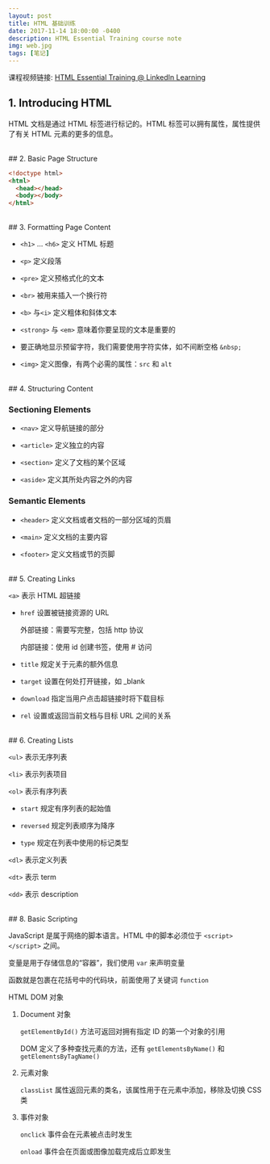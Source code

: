 ```yaml
---
layout: post
title: HTML 基础训练
date: 2017-11-14 18:00:00 -0400
description: HTML Essential Training course note
img: web.jpg
tags: [笔记]
---
```


课程视频链接: <a href="https://www.linkedin.com/learning/html-essential-training" target="_blank">HTML Essential Training @ LinkedIn Learning</a>


## 1. Introducing HTML

HTML 文档是通过 HTML 标签进行标记的。HTML 标签可以拥有属性，属性提供了有关 HTML 元素的更多的信息。


<br>
## 2. Basic Page Structure

```html
<!doctype html>
<html>
  <head></head>
  <body></body>
</html>
```

<br>
## 3. Formatting Page Content

- `<h1>` ... `<h6>` 定义 HTML 标题

- ```<p>``` 定义段落

- `<pre>` 定义预格式化的文本

- ```<br>``` 被用来插入一个换行符

- `<b>` 与`<i>` 定义粗体和斜体文本

- `<strong>` 与 `<em>` 意味着你要呈现的文本是重要的

- 要正确地显示预留字符，我们需要使用字符实体，如不间断空格 `&nbsp;`

- `<img>` 定义图像，有两个必需的属性：`src` 和 `alt`


<br>
## 4. Structuring Content

### Sectioning Elements

- `<nav>` 定义导航链接的部分

- `<article>` 定义独立的内容

- `<section>` 定义了文档的某个区域

- `<aside>` 定义其所处内容之外的内容


### Semantic Elements

- `<header>` 定义文档或者文档的一部分区域的页眉

- `<main>` 定义文档的主要内容

- `<footer>` 定义文档或节的页脚


<br>
## 5. Creating Links

`<a>` 表示 HTML 超链接

- `href` 设置被链接资源的 URL

  外部链接：需要写完整，包括 http 协议
    
  内部链接：使用 id 创建书签，使用 # 访问
  
- `title` 规定关于元素的额外信息

- `target` 设置在何处打开链接，如 _blank

- `download` 指定当用户点击超链接时将下载目标

- `rel` 设置或返回当前文档与目标 URL 之间的关系


<br>
## 6. Creating Lists

`<ul>` 表示无序列表

`<li>` 表示列表项目


`<ol>` 表示有序列表

- `start` 规定有序列表的起始值

- `reversed` 规定列表顺序为降序

- `type` 规定在列表中使用的标记类型


`<dl>` 表示定义列表

`<dt>` 表示 term

`<dd>` 表示 description



<br>
## 8. Basic Scripting

JavaScript 是属于网络的脚本语言。HTML 中的脚本必须位于 `<script></script>` 之间。

变量是用于存储信息的“容器”，我们使用 `var` 来声明变量

函数就是包裹在花括号中的代码块，前面使用了关键词 `function`


HTML DOM 对象

1. Document 对象


   `getElementById()` 方法可返回对拥有指定 ID 的第一个对象的引用

   DOM 定义了多种查找元素的方法，还有 `getElementsByName()` 和 `getElementsByTagName()`

2. 元素对象

   `classList` 属性返回元素的类名，该属性用于在元素中添加，移除及切换 CSS 类

3. 事件对象

   `onclick` 事件会在元素被点击时发生

   `onload` 事件会在页面或图像加载完成后立即发生
   
